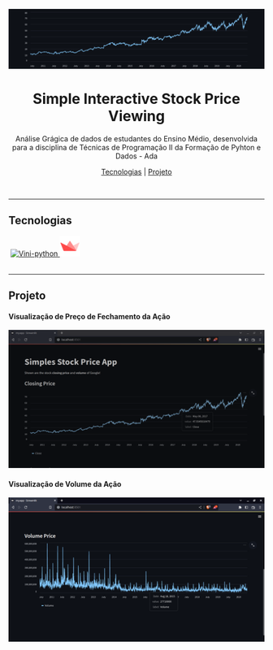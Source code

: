 <p>
    <img src="https://github.com/Vinicius999/Simple-Stock-Price/blob/main/images/image03-header.png?raw=true"/>
</p>

<h1 align="center">Simple Interactive Stock Price Viewing</h1>

<p align="center">Análise Grágica de dados de estudantes do Ensino Médio, desenvolvida para a disciplina de Técnicas de Programação II da Formação de Pyhton e Dados - Ada<p>
<p align="center">
    <a href="##Tecnologias">Tecnologias</a> |
    <a href="##Projeto">Projeto</a> 
</p>
<br>

---

## Tecnologias

<p style='margin: 16px 4px 32px;'>
    <a href="https://www.python.org/" target="_blank" rel="noreferrer">
        <img src="https://cdn.jsdelivr.net/gh/devicons/devicon/icons/python/python-original.svg" alt="Vini-python" width="40" height="40" />
    </a>
	<a href="https://streamlit.io/" target="_blank" rel="noreferrer">
        <img src="https://github.com/Vinicius999/Simple-Stock-Price/blob/main/images/streamlit-logo.png?raw=true" alt="Vini-streamlit" width="40" height="40" />
    </a>
</p>




---

## Projeto

#### Visualização de Preço de Fechamento da Ação

<p>
    <img src="https://github.com/Vinicius999/Simple-Stock-Price/blob/main/images/image01-1-closing-price.png?raw=true"/>
</p>



#### Visualização de Volume da Ação

<p>
    <img src="https://github.com/Vinicius999/Simple-Stock-Price/blob/main/images/image02-1-volume-price.png?raw=true"/>
</p>
